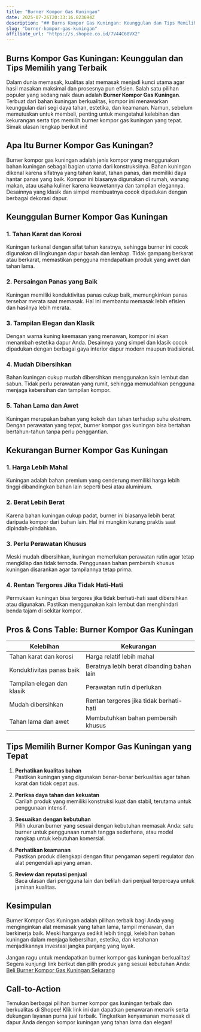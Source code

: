 ```yaml
---
title: "Burner Kompor Gas Kuningan"
date: 2025-07-26T20:33:16.823694Z
description: "## Burns Kompor Gas Kuningan: Keunggulan dan Tips Memilih yang Terbaik..."
slug: "burner-kompor-gas-kuningan"
affiliate_url: "https://s.shopee.co.id/7V44C68VX2"
---
```

## Burns Kompor Gas Kuningan: Keunggulan dan Tips Memilih yang Terbaik

Dalam dunia memasak, kualitas alat memasak menjadi kunci utama agar hasil masakan maksimal dan prosesnya pun efisien. Salah satu pilihan populer yang sedang naik daun adalah **Burner Kompor Gas Kuningan**. Terbuat dari bahan kuningan berkualitas, kompor ini menawarkan keunggulan dari segi daya tahan, estetika, dan keamanan. Namun, sebelum memutuskan untuk membeli, penting untuk mengetahui kelebihan dan kekurangan serta tips memilih burner kompor gas kuningan yang tepat. Simak ulasan lengkap berikut ini!

## Apa Itu Burner Kompor Gas Kuningan?

Burner kompor gas kuningan adalah jenis kompor yang menggunakan bahan kuningan sebagai bagian utama dari konstruksinya. Bahan kuningan dikenal karena sifatnya yang tahan karat, tahan panas, dan memiliki daya hantar panas yang baik. Kompor ini biasanya digunakan di rumah, warung makan, atau usaha kuliner karena keawetannya dan tampilan elegannya. Desainnya yang klasik dan simpel membuatnya cocok dipadukan dengan berbagai dekorasi dapur.

## Keunggulan Burner Kompor Gas Kuningan

### 1. Tahan Karat dan Korosi  
Kuningan terkenal dengan sifat tahan karatnya, sehingga burner ini cocok digunakan di lingkungan dapur basah dan lembap. Tidak gampang berkarat atau berkarat, memastikan pengguna mendapatkan produk yang awet dan tahan lama.

### 2. Persaingan Panas yang Baik  
Kuningan memiliki konduktivitas panas cukup baik, memungkinkan panas tersebar merata saat memasak. Hal ini membantu memasak lebih efisien dan hasilnya lebih merata.

### 3. Tampilan Elegan dan Klasik  
Dengan warna kuning keemasan yang menawan, kompor ini akan menambah estetika dapur Anda. Desainnya yang simpel dan klasik cocok dipadukan dengan berbagai gaya interior dapur modern maupun tradisional.

### 4. Mudah Dibersihkan  
Bahan kuningan cukup mudah dibersihkan menggunakan kain lembut dan sabun. Tidak perlu perawatan yang rumit, sehingga memudahkan pengguna menjaga kebersihan dan tampilan kompor.

### 5. Tahan Lama dan Awet  
Kuningan merupakan bahan yang kokoh dan tahan terhadap suhu ekstrem. Dengan perawatan yang tepat, burner kompor gas kuningan bisa bertahan bertahun-tahun tanpa perlu penggantian.

## Kekurangan Burner Kompor Gas Kuningan

### 1. Harga Lebih Mahal  
Kuningan adalah bahan premium yang cenderung memiliki harga lebih tinggi dibandingkan bahan lain seperti besi atau aluminium.

### 2. Berat Lebih Berat  
Karena bahan kuningan cukup padat, burner ini biasanya lebih berat daripada kompor dari bahan lain. Hal ini mungkin kurang praktis saat dipindah-pindahkan.

### 3. Perlu Perawatan Khusus  
Meski mudah dibersihkan, kuningan memerlukan perawatan rutin agar tetap mengkilap dan tidak ternoda. Penggunaan bahan pembersih khusus kuningan disarankan agar tampilannya tetap prima.

### 4. Rentan Tergores Jika Tidak Hati-Hati  
Permukaan kuningan bisa tergores jika tidak berhati-hati saat dibersihkan atau digunakan. Pastikan menggunakan kain lembut dan menghindari benda tajam di sekitar kompor.

## Pros & Cons Table: Burner Kompor Gas Kuningan

| Kelebihan | Kekurangan |
|------------|--------------|
| Tahan karat dan korosi | Harga relatif lebih mahal |
| Konduktivitas panas baik | Beratnya lebih berat dibanding bahan lain |
| Tampilan elegan dan klasik | Perawatan rutin diperlukan |
| Mudah dibersihkan | Rentan tergores jika tidak berhati-hati |
| Tahan lama dan awet | Membutuhkan bahan pembersih khusus |

## Tips Memilih Burner Kompor Gas Kuningan yang Tepat

1. **Perhatikan kualitas bahan**  
Pastikan kuningan yang digunakan benar-benar berkualitas agar tahan karat dan tidak cepat aus.

2. **Periksa daya tahan dan kekuatan**  
Carilah produk yang memiliki konstruksi kuat dan stabil, terutama untuk penggunaan intensif.

3. **Sesuaikan dengan kebutuhan**  
Pilih ukuran burner yang sesuai dengan kebutuhan memasak Anda: satu burner untuk penggunaan rumah tangga sederhana, atau model rangkap untuk kebutuhan komersial.

4. **Perhatikan keamanan**  
Pastikan produk dilengkapi dengan fitur pengaman seperti regulator dan alat pengendali api yang aman.

5. **Review dan reputasi penjual**  
Baca ulasan dari pengguna lain dan belilah dari penjual terpercaya untuk jaminan kualitas.

## Kesimpulan

Burner Kompor Gas Kuningan adalah pilihan terbaik bagi Anda yang menginginkan alat memasak yang tahan lama, tampil menawan, dan berkinerja baik. Meski harganya sedikit lebih tinggi, kelebihan bahan kuningan dalam menjaga kebersihan, estetika, dan ketahanan menjadikannya investasi jangka panjang yang layak.

Jangan ragu untuk mendapatkan burner kompor gas kuningan berkualitas! Segera kunjungi link berikut dan pilih produk yang sesuai kebutuhan Anda: [Beli Burner Kompor Gas Kuningan Sekarang](https://s.shopee.co.id/7V44C68VX2)

## Call-to-Action

Temukan berbagai pilihan burner kompor gas kuningan terbaik dan berkualitas di Shopee! Klik link ini dan dapatkan penawaran menarik serta dukungan layanan purna jual terbaik. Tingkatkan kenyamanan memasak di dapur Anda dengan kompor kuningan yang tahan lama dan elegan!